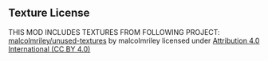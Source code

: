 Texture License
--

THIS MOD INCLUDES TEXTURES FROM FOLLOWING PROJECT:
[malcolmriley/unused-textures](https://github.com/malcolmriley/unused-textures) by malcolmriley licensed under [Attribution 4.0 International (CC BY 4.0)](https://creativecommons.org/licenses/by/4.0/)